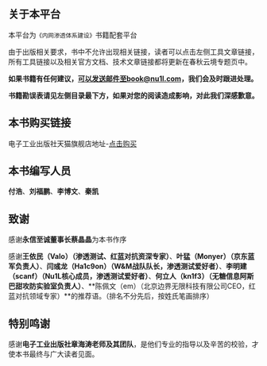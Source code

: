 ## 关于本平台

本平台为`《内网渗透体系建设》`书籍配套平台

由于出版相关要求，书中不允许出现相关链接，读者可以点击左侧工具文章链接，所有工具链接以及相关官方文档、技术文章链接都将更新在春秋云境专题页中。

**如果书籍有任何建议，可以发送邮件至book@nu1l.com，我们会及时跟进处理。**

**书籍勘误表请见左侧目录最下方，如果对您的阅读造成影响，对此我们深感歉意。**

## 本书购买链接

电子工业出版社天猫旗舰店地址-[点击购买](https://detail.tmall.com/item.htm?id=682800252866&spm=a21y7.12701734.0.0.45fa47a1qVJS8s)

## 本书编写人员

**付浩**、**刘福鹏**、**李博文**、**秦凯**

## 致谢

感谢**永信至诚董事长蔡晶晶**为本书作序

感谢**王依民（Valo）（渗透测试、红蓝对抗资深专家）**、**叶猛（Monyer）（京东蓝军负责人）**、**闫彧龙（Ha1c9on）（W&M战队队长，渗透测试爱好者）**、**李明建（scanf）（Nu1L核心成员，渗透测试爱好者）**、**何立人（kn1f3）（无糖信息阿斯巴甜攻防实验室负责人）**、**陈佩文（em）（北京边界无限科技有限公司CEO，红蓝对抗领域专家）**的推荐语。（排名不分先后，按姓氏笔画排序）

## 特别鸣谢

感谢**电子工业出版社章海涛老师及其团队**，是他们专业的指导以及辛苦的校验，才使本书最终与广大读者见面。
